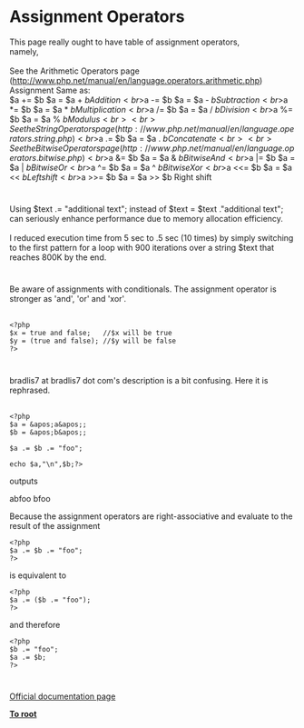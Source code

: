 # Assignment Operators



This page really ought to have table of assignment operators,<br>namely,<br><br>See the Arithmetic Operators page (http://www.php.net/manual/en/language.operators.arithmetic.php)<br>Assignment    Same as:<br>$a += $b     $a = $a + $b    Addition<br>$a -= $b     $a = $a - $b     Subtraction<br>$a *= $b     $a = $a * $b     Multiplication<br>$a /= $b     $a = $a / $b    Division<br>$a %= $b     $a = $a % $b    Modulus<br><br>See the String Operators page(http://www.php.net/manual/en/language.operators.string.php)<br>$a .= $b     $a = $a . $b       Concatenate<br><br>See the Bitwise Operators page (http://www.php.net/manual/en/language.operators.bitwise.php)<br>$a &amp;= $b     $a = $a &amp; $b     Bitwise And<br>$a |= $b     $a = $a | $b      Bitwise Or<br>$a ^= $b     $a = $a ^ $b       Bitwise Xor<br>$a &lt;&lt;= $b     $a = $a &lt;&lt; $b     Left shift<br>$a &gt;&gt;= $b     $a = $a &gt;&gt; $b      Right shift  

#

Using $text .= "additional text"; instead of $text =  $text ."additional text"; can seriously enhance performance due to memory allocation efficiency. <br><br>I reduced execution time from 5 sec to .5 sec (10 times) by simply switching to the first pattern for a loop with 900 iterations over a string $text that reaches 800K by the end.  

#

Be aware of assignments with conditionals. The assignment operator is stronger as &apos;and&apos;, &apos;or&apos; and &apos;xor&apos;.<br><br>

```
<?php 
$x = true and false;   //$x will be true
$y = (true and false); //$y will be false
?>
```
  

#

bradlis7 at bradlis7 dot com&apos;s description is a bit confusing. Here it is rephrased.<br><br>

```
<?php
$a = &apos;a&apos;;
$b = &apos;b&apos;;

$a .= $b .= "foo";

echo $a,"\n",$b;?>
```

outputs

abfoo
bfoo

Because the assignment operators are right-associative and evaluate to the result of the assignment


```
<?php
$a .= $b .= "foo";
?>
```

is equivalent to


```
<?php
$a .= ($b .= "foo");
?>
```

and therefore


```
<?php
$b .= "foo";
$a .= $b;
?>
```
  

#

[Official documentation page](https://www.php.net/manual/en/language.operators.assignment.php)

**[To root](/README.md)**